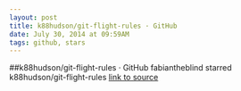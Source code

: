 ```yaml
---
layout: post
title: k88hudson/git-flight-rules · GitHub
date: July 30, 2014 at 09:59AM
tags: github, stars
---
```

##k88hudson/git-flight-rules · GitHub
fabiantheblind starred k88hudson/git-flight-rules
[link to source](http://ift.tt/1rY1OYA) 
